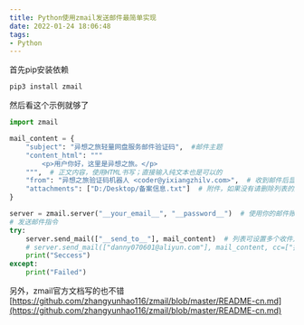 ```yaml
---
title: Python使用zmail发送邮件最简单实现
date: 2022-01-24 18:06:48
tags:
- Python
---
```


首先pip安装依赖

```python
pip3 install zmail
```

然后看这个示例就够了

```python
import zmail

mail_content = {
    "subject": "异想之旅轻量网盘服务邮件验证码",  #邮件主题
    "content_html": """
        <p>用户你好，这里是异想之旅。</p>
    """,  # 正文内容，使用HTML书写；直接输入纯文本也是可以的
    "from": "异想之旅验证码机器人 <coder@yixiangzhilv.com>",  # 收到邮件后显示的发件人名称，详情见截图
    "attachments": ["D:/Desktop/备案信息.txt"]  # 附件，如果没有请删除列表的这一项
}

server = zmail.server("__your_email__", "__password__")  # 使用你的邮件账户名和密码登录服务器
# 发送邮件指令
try:
    server.send_mail(["__send_to__"], mail_content)  # 列表可设置多个收件人
    # server.send_mail(["danny070601@aliyun.com"], mail_content, cc=["抄送邮箱地址"])  # 如果有抄送请用这个配置
    print("Seccess")
except:
    print("Failed")

```
另外，zmail官方文档写的也不错
[https://github.com/zhangyunhao116/zmail/blob/master/README-cn.md](https://github.com/zhangyunhao116/zmail/blob/master/README-cn.md)
